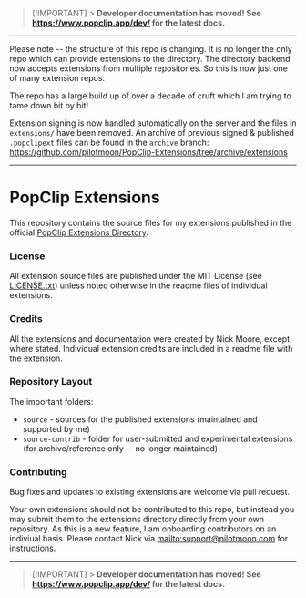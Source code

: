<!-- markdownlint-disable MD041 -->
<!-- markdownlint-disable MD001 -->

> [!IMPORTANT] > **Developer documentation has moved! See <https://www.popclip.app/dev/> for the latest docs.**

---

Please note -- the structure of this repo is changing. It is no longer the only repo which can provide extensions to the directory. The directory backend now accepts extensions from multiple repositories. So this is now just one of many extension repos.

The repo has a large build up of over a decade of cruft which I am trying to tame down bit by bit!

Extension signing is now handled automatically on the server and the files in `extensions/` have been removed. An archive of previous signed & published `.popclipext` files can be found in the `archive` branch:
<https://github.com/pilotmoon/PopClip-Extensions/tree/archive/extensions>

---

# PopClip Extensions

This repository contains the source files for my extensions published in the official [PopClip Extensions Directory](https://www.popclip.app/extensions/).

### License

All extension source files are published under the MIT License (see [LICENSE.txt](LICENSE.txt)) unless noted otherwise in the readme files of individual extensions.

### Credits

All the extensions and documentation were created by Nick Moore, except where stated. Individual extension credits are included in a readme file with the extension.

### Repository Layout

The important folders:

- `source` - sources for the published extensions (maintained and supported by me)
- `source-contrib` - folder for user-submitted and experimental extensions (for archive/reference only -- no longer maintained)

### Contributing

Bug fixes and updates to existing extensions are welcome via pull request.

Your own extensions should not be contributed to this repo, but instead you may submit them to the extensions directory directly from your own repository. As this is a new feature, I am onboarding contributors on an indiviual basis. Please contact Nick via <mailto:support@pilotmoon.com> for instructions.

---

> [!IMPORTANT] > **Developer documentation has moved! See <https://www.popclip.app/dev/> for the latest docs.**
